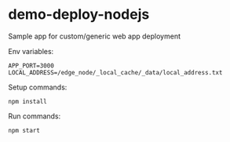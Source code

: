 # demo-deploy-nodejs

Sample app for custom/generic web app deployment

Env variables:
```
APP_PORT=3000
LOCAL_ADDRESS=/edge_node/_local_cache/_data/local_address.txt
```

Setup commands:
```
npm install
```

Run commands:
```
npm start
```


